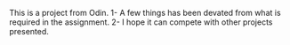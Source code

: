 This is a project from Odin.
1- A few things has been devated from what is required in the assignment.
2- I hope it can compete with other projects presented.
